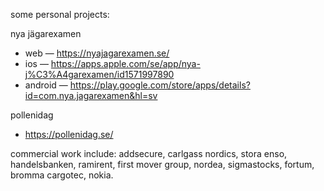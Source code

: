 some personal projects:

nya jägarexamen
* web — https://nyajagarexamen.se/
* ios — https://apps.apple.com/se/app/nya-j%C3%A4garexamen/id1571997890
* android — https://play.google.com/store/apps/details?id=com.nya.jagarexamen&hl=sv

pollenidag 
* https://pollenidag.se/

commercial work include: 
addsecure, carlgass nordics, stora enso, handelsbanken, ramirent, first mover group, nordea, sigmastocks, fortum, bromma cargotec, nokia.
